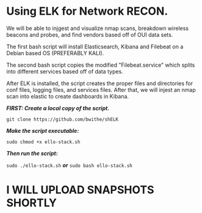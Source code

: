 # Using ELK for Network RECON.
We will be able to injgest and visualize nmap scans, breakdown wireless beacons and probes, and find vendors based off of OUI data sets.

The first bash script will install Elasticsearch, Kibana and Filebeat on a Debian based OS (PREFERABLY KALI).

The second bash script copies the modified "Filebeat.service" which splits into different services based off of data types.

After ELK is installed, the script creates the proper files and directories for conf files, logging files, and services files.
After that, we will injest an nmap scan into elastic to create dashboards in Kibana.

**_FIRST: Create a local copy of the script._**

```git clone https://github.com/bwithe/shELK```

**_Make the script executable:_**

```sudo chmod +x ello-stack.sh```

**_Then run the script:_**

```sudo ./ello-stack.sh``` **_or_** ```sudo bash ello-stack.sh```

# I WILL UPLOAD SNAPSHOTS SHORTLY #
